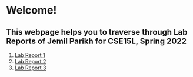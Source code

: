 
# Welcome! 

## This webpage helps you to traverse through Lab Reports of Jemil Parikh for CSE15L, Spring 2022

1. [Lab Report 1]()
2. [Lab Report 2](https://jemilparikh.github.io/Cse15L-LabReports/labReport2)
3. [Lab Report 3](https://jemilparikh.github.io/Cse15L-LabReports/labReport3)


